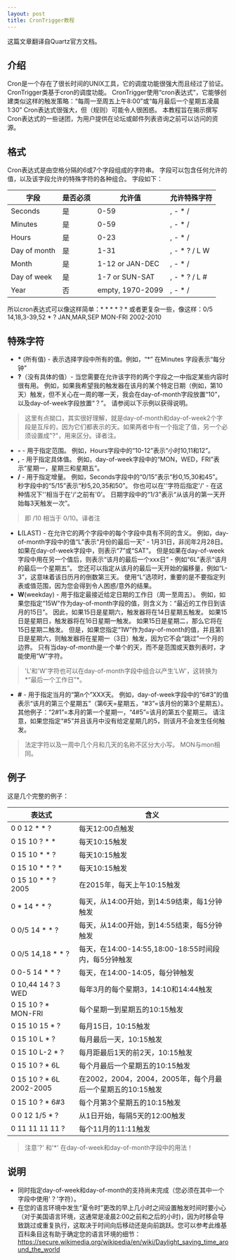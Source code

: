 ```yaml
---
layout: post
title: CronTrigger教程
---
```


<div class="message">
  这篇文章翻译自Quartz官方文档。
</div>

## 介绍
Cron是一个存在了很长时间的UNIX工具，它的调度功能很强大而且经过了验证。CronTrigger类基于cron的调度功能。
CronTrigger使用“cron表达式”，它能够创建类似这样的触发策略：“每周一至周五上午8:00”或“每月最后一个星期五凌晨1:30”
Cron表达式很强大，但（规则）可能令人很困惑。 本教程旨在揭示撰写Cron表达式的一些谜团，为用户提供在论坛或邮件列表咨询之前可以访问的资源。

## 格式

Cron表达式是由空格分隔的6或7个字段组成的字符串。 字段可以包含任何允许的值，以及该字段允许的特殊字符的各种组合。 字段如下：

字段       |是否必须       |允许值  |允许特殊字符  
------------|-----------|-----------|--------
Seconds       |是        |0-59|, - * /
Minutes       |是        |0-59|, - * /
Hours       |是        |0-23|, - * /
Day of month       |是        |1-31|, - * ? / L W
Month       |是        |1-12 or JAN-DEC	|, - * /
Day of week       |是        |1-7 or SUN-SAT|, - * ? / L #
Year       |否        |empty, 1970-2099|, - * /

所以cron表达式可以像这样简单：* * * * ? *
或者更复杂一些，像这样：0/5 14,18,3-39,52 * ? JAN,MAR,SEP MON-FRI 2002-2010

## 特殊字符
- **\*** (所有值) - 表示选择字段中所有的值。例如，“*” 在Minutes 字段表示“每分钟”
- **?**（没有具体的值）- 当您需要在允许该字符的两个字段之一中指定某些内容时很有用。 例如，如果我希望我的触发器在该月的某个特定日期（例如，第10天）触发，但不关心在一周的哪一天，我会在day-of-month字段放置“10”，以及day-of-week字段放置“？”。 请参阅以下示例以获得说明。
> 这里有点拗口，其实很好理解，就是day-of-month和day-of-week2个字段是互斥的，因为它们都表示的天。如果两者中有一个指定了值，另一个必须设置成"?"，用来区分。译者注。

- **-** - 用于指定范围。 例如，Hours字段中的“10-12”表示“小时10,11和12”。
- **,** - 用于指定具体值。 例如，day-of-week字段中的“MON，WED，FRI”表示“星期一，星期三和星期五”。
- **/** - 用于指定增量。 例如，Seconds字段中的“0/15”表示“秒0,15,30和45”。 秒字段中的“5/15”表示“秒5,20,35和50”。 你也可以在''字符后指定'/' - 在这种情况下''相当于在'/'之前有'0'。 日期字段中的“1/3”表示“从该月的第一天开始每3天触发一次”。
> 即 /10 相当于 0/10。译者注

- **L**(LAST) - 在允许它的两个字段中的每个字段中具有不同的含义。 例如，day-of-month字段中的值“L”表示“月份的最后一天” - 1月31日，非闰年2月28日。 如果在day-of-week字段中，则表示“7”或“SAT”。 但是如果在day-of-week字段中用在另一个值后，则表示“该月的最后一个xxx日” - 例如“6L”表示“该月的最后一个星期五”。 您还可以指定从该月的最后一天开始的偏移量，例如“L-3”，这意味着该日历月的倒数第三天。 使用“L”选项时，重要的是不要指定列表或值范围，因为您会得到令人困惑/意外的结果。
- **W**(weekday) - 用于指定最接近给定日期的工作日（周一至周五）。 例如，如果您指定“15W”作为day-of-month字段的值，则含义为：“最近的工作日到该月的15日”。 因此，如果15日是星期六，触发器将在14日星期五触发。 如果15日是星期日，触发器将在16日星期一触发。 如果15日是星期二，那么它将在15日星期二触发。 但是，如果您指定“1W”作为day-of-month的值，并且第1日是星期六，则触发器将在星期一（3日）触发，因为它不会“跳过”一个月的边界。 只有当day-of-month是一个单个的天，而不是范围或天数列表时，才能使用“W”字符。

> 'L'和'W'字符也可以在day-of-month字段中组合以产生'LW'，这转换为*“最后一个工作日”*。

- **#** - 用于指定当月的“第n个”XXX天。 例如，day-of-week字段中的“6#3”的值表示“该月的第三个星期五”（第6天=星期五，“#3”=该月份的第3个星期五）。 其他例子：“2#1”=本月的第一个星期一，“4#5”=该月的第五个星期三。 请注意，如果您指定“#5”并且该月中没有给定星期几的5，则该月不会发生任何触发。

> 法定字符以及一周中几个月和几天的名称不区分大小写。 MON与mon相同。

## 例子
这是几个完整的例子：

表达式       |含义 
------------|---------------
0 0 12 * * ?       |每天12:00点触发
0 15 10 ? * *       |每天10:15触发
0 15 10 * * ?       |每天10:15触发
0 15 10 * * ? *       |每天10:15触发
0 15 10 * * ? 2005       |在2015年，每天上午10:15触发
0 * 14 * * ?       |每天，从14:00开始，到14:59结束，每1分钟触发
0 0/5 14 * * ?       |每天，从14:00开始，到14:55结束，每5分钟触发
0 0/5 14,18 * * ?       |每天，在14:00-14:55,18:00-18:55时间段内，每5分钟触发
0 0-5 14 * * ?       |每天，在14:00-14:05，每分钟触发
0 10,44 14 ? 3 WED       |每年3月的每个星期3，14:10和14:44触发
0 15 10 ? * MON-FRI       |每个星期一到星期五的10:15触发
0 15 10 15 * ?       |每月15日，10:15触发
0 15 10 L * ?       |每月最后一天，10:15触发
0 15 10 L-2 * ?       |每月距最后1天的前2天，10:15触发
0 15 10 ? * 6L       |每个月最后一个星期五的10:15触发
0 15 10 ? * 6L 2002-2005       |在2002，2004，2004，2005年，每个月最后一个星期五的10:15触发
0 15 10 ? * 6#3    |每个月第3个星期五的10:15触发
0 0 12 1/5 * ?       |从1日开始，每隔5天的12:00触发
0 11 11 11 11 ?       |每个11月的11:11触发
      
> 注意'?' 和'*' 在day-of-week和day-of-month字段中的用法！

## 说明
- 同时指定day-of-week和day-of-month的支持尚未完成（您必须在其中一个字段中使用'？'字符）。
- 在您的语言环境中发生“夏令时”更改的早上几小时之间设置触发时间时要小心（对于美国语言环境，这通常是凌晨2:00之前和之后的小时)，因为时移会导致跳过或重复执行，这取决于时间向后移动还是向前跳跃。您可以参考此维基百科条目这有助于确定您的语言环境的细节：https://secure.wikimedia.org/wikipedia/en/wiki/Daylight_saving_time_around_the_world

